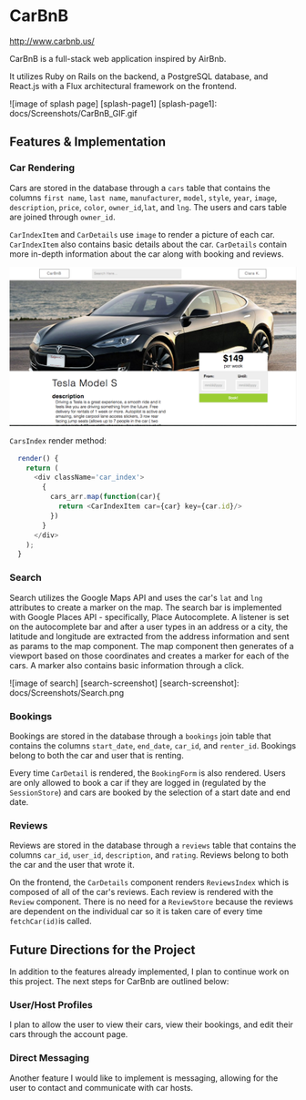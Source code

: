 # CarBnB

http://www.carbnb.us/

CarBnB is a full-stack web application inspired by AirBnb.

It utilizes Ruby on Rails on the backend, a PostgreSQL database, and React.js with a Flux architectural framework on the frontend.

![image of splash page] [splash-page1]
[splash-page1]: docs/Screenshots/CarBnB_GIF.gif

## Features & Implementation

### Car Rendering

  Cars are stored in the database through a `cars` table that contains the columns `first name`, `last name`, `manufacturer`, `model`, `style`, `year`, `image`, `description`, `price`, `color`, `owner_id`,`lat`, and `lng`. The users and cars table are joined through `owner_id`.

  `CarIndexItem` and `CarDetails` use `image` to render a picture of each car. `CarIndexItem` also contains basic details about the car. `CarDetails` contain more in-depth information about the car along with booking and reviews.

![image of car index][car-detail]

[car-detail]: docs/Screenshots/CarDetails.png

`CarsIndex` render method:

```javascript
  render() {
    return (
      <div className='car_index'>
        {
          cars_arr.map(function(car){
            return <CarIndexItem car={car} key={car.id}/>
          })
        }
      </div>
    );  
  }
```

### Search

Search utilizes the Google Maps API and uses the car's `lat` and `lng` attributes to create a marker on the map. The search bar is implemented with Google Places API - specifically, Place Autocomplete. A listener is set on the autocomplete bar and after a user types in an address or a city, the latitude and longitude are extracted from the address information and sent as params to the map component. The map component then generates of a viewport based on those coordinates and creates a marker for each of the cars. A marker also contains basic information through a click.

![image of search] [search-screenshot]
[search-screenshot]: docs/Screenshots/Search.png


### Bookings

Bookings are stored in the database through a `bookings` join table that contains the columns `start_date`, `end_date`, `car_id`, and `renter_id`. Bookings belong to both the car and user that is renting.

Every time `CarDetail` is rendered, the `BookingForm` is also rendered. Users are only allowed to book a car if they are logged in (regulated by the `SessionStore`) and cars are booked by the selection of a start date and end date.



### Reviews

Reviews are stored in the database through a `reviews` table that contains the columns `car_id`, `user_id`, `description`, and `rating`. Reviews belong to both the car and the user that wrote it.

On the frontend, the `CarDetails` component renders `ReviewsIndex` which is composed of all of the car's reviews. Each review is rendered with the `Review` component. There is no need for a `ReviewStore` because the reviews are dependent on the individual car so it is taken care of every time `fetchCar(id)`is called.



## Future Directions for the Project

In addition to the features already implemented, I plan to continue work on this project. The next steps for CarBnb are outlined below:

### User/Host Profiles

I plan to allow the user to view their cars, view their bookings, and edit their cars through the account page.

### Direct Messaging

Another feature I would like to implement is messaging, allowing for the user to contact and communicate with car hosts.
